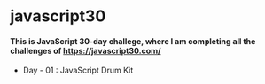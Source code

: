 # javascript30

#### This is JavaScript 30-day challege, where I am completing all the challenges of https://javascript30.com/
* Day - 01 : JavaScript Drum Kit
